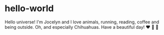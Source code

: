 # hello-world
Hello universe! 
I'm Jocelyn and I love animals, running, reading, coffee and being outside. Oh, and especially Chihuahuas. 
Have a beautiful day! 
:heart: :dog: :dog:
